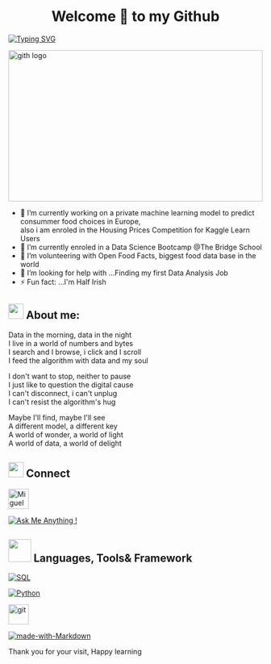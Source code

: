 <h1 align="center"> Welcome 👋 to my Github </h1>

[![Typing SVG](https://readme-typing-svg.herokuapp.com?size=18&center=true&vCenter=true&width=420&lines=I+Love+Data)](https://git.io/typing-svg)

<img alt="gith logo" src="https://media.giphy.com/media/du3J3cXyzhj75IOgvA/giphy.gif" width=100% height="300px" align="center"/>

- 🔭 I’m currently working on a private machine learning model to predict consummer food choices in Europe,<br>
also i am enroled in the Housing Prices Competition for Kaggle Learn Users
- 🌱 I’m currently enroled in a  Data Science Bootcamp @The Bridge School
- 👯 I’m volunteering with Open Food Facts, biggest food data base in the world 
- 🤔 I’m looking for help with ...Finding my first Data Analysis Job
- ⚡ Fun fact: ...I'm Half Irish


## <img src="https://media.giphy.com/media/iY8CRBdQXODJSCERIr/giphy.gif" width="30px"> About me:
 
Data in the morning, data in the night <br>
I live in a world of numbers and bytes<br>
I search and I browse, i click and I scroll<br>
I feed the algorithm with data and my soul<br>

I don't want to stop, neither to pause<br>
I just like to question the digital cause<br>
I can't disconnect, i can't unplug<br>
I can't resist the algorithm's hug<br>

Maybe I'll find, maybe I'll see<br>
A different model, a different key<br>
A world of wonder, a world of light<br>
A world of data, a world of delight<br>

## <img src="https://media.giphy.com/media/iY8CRBdQXODJSCERIr/giphy.gif" width="30px"> Connect 



</p>
<a href="https://www.linkedin.com/in/miguellopez19/"><img alt="Miguel Lopez" src="https://media.giphy.com/media/rB8CbdO6xSJofmOAKL/giphy.gif"width="40" height="40"></a> 

[![Ask Me Anything !](https://img.shields.io/badge/Ask%20me-anything-1abc9c.svg)](https://github.com/zero010010)




## <img src="https://media.giphy.com/media/HwBlFQZFcAoUcPHZdX/giphy.gif" width="45px"> Languages, Tools& Framework

<a href="https://https://www.sql.org/sql-database/sql-tutorial//"><img alt="SQL" src="https://custom-icon-badges.herokuapp.com/badge/SQL-025E8C.svg?logo=database&logoColor=white"></a>

<a href="https://www.python.org/"><img alt="Python" src="https://img.shields.io/badge/Python-14354C.svg?logo=python&logoColor=blue&color=yellow"></a>


<a href="https://git-scm.com/" target="_blank" rel="noreferrer"> <img src="https://media.giphy.com/media/kH1DBkPNyZPOk0BxrM/giphy.gif" alt="git" width="40" height="40"/> </a> 




[![made-with-Markdown](https://img.shields.io/badge/Made%20with-Markdown-1f425f.svg)](http://commonmark.org)
   
  Thank you for your visit, Happy learning 

